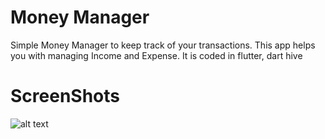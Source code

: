 # Money Manager

Simple Money Manager to keep track of your transactions. This app helps you with managing Income and Expense. It is coded in flutter, dart hive

# ScreenShots

![alt text](https://github.com/[CaptainBiswa69]/[Money-Manager]/blob/master/Screenshots/Screenshot_1648316161.png?raw=true)



